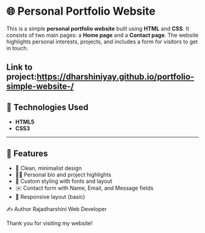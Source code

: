 # 🌐 Personal Portfolio Website

This is a simple **personal portfolio website** built using **HTML** and **CSS**. It consists of two main pages: a **Home page** and a **Contact page**. The website highlights personal interests, projects, and includes a form for visitors to get in touch.

Link to project:https://dharshiniyay.github.io/portfolio-simple-website-/
---

## 🧰 Technologies Used

- **HTML5**
- **CSS3**

---
## 📄 Features

- 🎯 Clean, minimalist design
- 🧑‍💼 Personal bio and project highlights
- 🎨 Custom styling with fonts and layout
- ✉️ Contact form with Name, Email, and Message fields
- 📱 Responsive layout (basic)


✍️ Author
Rajadharshini
Web Developer

Thank you for visiting my website!
